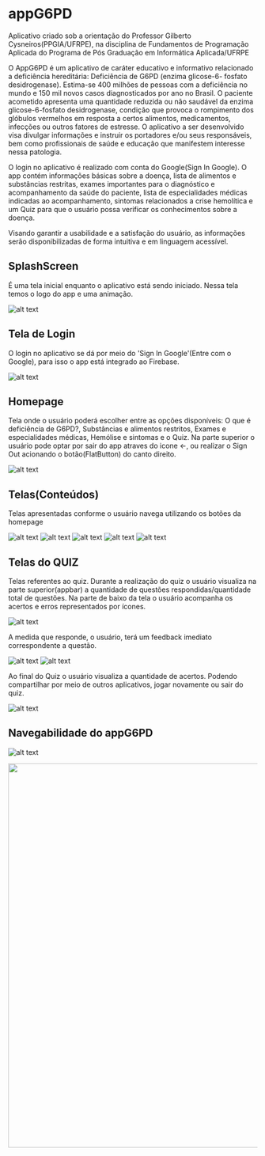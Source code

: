 # appG6PD
Aplicativo criado sob a orientação do Professor Gilberto Cysneiros(PPGIA/UFRPE), na disciplina de Fundamentos de Programação Aplicada do Programa de Pós Graduação em Informática Aplicada/UFRPE

O AppG6PD é um aplicativo de caráter educativo e informativo relacionado a deficiência hereditária: Deficiência de G6PD (enzima glicose-6-
fosfato desidrogenase). Estima-se 400 milhões de pessoas com a deficiência no mundo e 150 mil novos casos diagnosticados por ano no Brasil. O paciente
acometido apresenta uma quantidade reduzida ou não saudável da enzima glicose-6-fosfato desidrogenase, condição que provoca o rompimento dos
glóbulos vermelhos em resposta a certos alimentos, medicamentos, infecções ou outros fatores de estresse. O aplicativo a ser desenvolvido visa divulgar
informações e instruir os portadores e/ou seus responsáveis, bem como profissionais de saúde e educação que manifestem interesse nessa patologia.

O login no aplicativo é realizado com conta do Google(Sign In Google). O app contém informações básicas sobre a doença, lista de alimentos e substâncias restritas, exames importantes para o diagnóstico e acompanhamento da saúde do paciente, lista de especialidades médicas indicadas ao acompanhamento, sintomas relacionados a crise hemolítica e um Quiz para que o usuário possa verificar os conhecimentos sobre a doença.

Visando garantir a usabilidade e a satisfação do usuário, as informações serão disponibilizadas de forma intuitiva e em linguagem acessível.

## SplashScreen
É uma tela inicial enquanto o aplicativo está sendo iniciado.
Nessa tela temos o logo do app e uma animação.

![alt text](https://github.com/ivsongborges/app_G6PD/blob/master/img/splashscreen.jpeg?raw=true)

## Tela de Login
O login no aplicativo se dá por meio do 'Sign In Google'(Entre com o Google), para isso o app está integrado ao Firebase.

![alt text](https://github.com/ivsongborges/app_G6PD/blob/master/img/loginpage.jpeg?raw=true)

## Homepage
Tela onde o usuário poderá escolher entre as opções disponíveis: O que é deficiência de G6PD?, Substâncias e alimentos restritos, Exames e especialidades médicas, Hemólise e sintomas e o Quiz.
Na parte superior o usuário pode optar por sair do app atraves do icone <-, ou realizar o Sign Out acionando o botão(FlatButton) do canto direito.

![alt text](https://github.com/ivsongborges/app_G6PD/blob/master/img/homepage.jpeg?raw=true)

## Telas(Conteúdos)
Telas apresentadas conforme o usuário navega utilizando os botões da homepage

![alt text](https://github.com/ivsongborges/app_G6PD/blob/master/img/g6pdpage.jpeg?raw=true) ![alt text](https://github.com/ivsongborges/app_G6PD/blob/master/img/restritospage.jpeg?raw=true) 
![alt text](https://github.com/ivsongborges/app_G6PD/blob/master/img/examespage.jpeg?raw=true) ![alt text](https://github.com/ivsongborges/app_G6PD/blob/master/img/hemolisepage.jpeg?raw=true) 
![alt text](https://github.com/ivsongborges/app_G6PD/blob/master/img/quiz.jpeg?raw=true)

## Telas do QUIZ
Telas referentes ao quiz. Durante a realização do quiz o usuário visualiza na parte superior(appbar) a quantidade de questões respondidas/quantidade total de questões. Na parte de baixo da tela o usuário acompanha os acertos e erros representados por ícones.

![alt text](https://github.com/ivsongborges/app_G6PD/blob/master/img/quiz.jpeg?raw=true)

A medida que responde, o usuário, terá um feedback imediato correspondente a questão.

![alt text](https://github.com/ivsongborges/app_G6PD/blob/master/img/quizcorrect.jpeg?raw=true)
![alt text](https://github.com/ivsongborges/app_G6PD/blob/master/img/quizqerror.jpeg?raw=true)

Ao final do Quiz o usuário visualiza a quantidade de acertos. Podendo compartilhar por meio de outros aplicativos, jogar novamente ou sair do quiz.

![alt text](https://github.com/ivsongborges/app_G6PD/blob/master/img/finalquiz.jpeg?raw=true)

## Navegabilidade do appG6PD

![alt text](https://github.com/ivsongborges/app_G6PD/blob/master/img/navegabilidade.jpg?raw=true)

<img src="https://github.com/ivsongborges/app_G6PD/blob/master/img/navegabilidade.jpg" width="777">